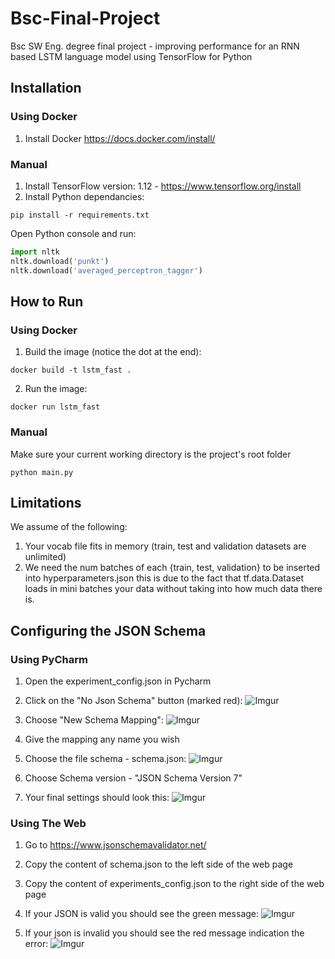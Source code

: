 # Bsc-Final-Project
Bsc SW Eng. degree final project - improving performance for an RNN based LSTM language model using TensorFlow for Python

## Installation
### Using Docker
1. Install Docker https://docs.docker.com/install/

### Manual
1. Install TensorFlow version: 1.12 - https://www.tensorflow.org/install
2. Install Python dependancies:
```shell
pip install -r requirements.txt
```

Open Python console and run:
```python
import nltk
nltk.download('punkt')
nltk.download('averaged_perceptron_tagger')
```

## How to Run
### Using Docker
1. Build the image (notice the dot at the end): 
```shell
docker build -t lstm_fast .
```
2. Run the image: 
```shell
docker run lstm_fast
```

### Manual
Make sure your current working directory is the project's root folder
```shell
python main.py
```

## Limitations
We assume of the following:
1. Your vocab file fits in memory (train, test and validation datasets are unlimited)
2. We need the num batches of each {train, test, validation} to be inserted into hyperparameters.json
this is due to the fact that tf.data.Dataset loads in mini batches your data without taking into how much data there is.


## Configuring the JSON Schema

### Using PyCharm

1. Open the experiment_config.json in Pycharm

2. Click on the "No Json Schema" button (marked red):
![Imgur](https://i.imgur.com/LGnibsl.png)

3. Choose "New Schema Mapping":
![Imgur](https://i.imgur.com/aTavzTS.png)

4. Give the mapping any name you wish

5. Choose the file schema - schema.json:
![Imgur](https://i.imgur.com/0QpjEno.png)

6. Choose Schema version - "JSON Schema Version 7"

7. Your final settings should look this:
![Imgur](https://i.imgur.com/4xygoCl.png)

### Using The Web
1. Go to https://www.jsonschemavalidator.net/
2. Copy the content of schema.json to the left side of the web page
3. Copy the content of experiments_config.json to the right side of the web page
4. If your JSON is valid you should see the green message:
![Imgur](https://i.imgur.com/EXc3bdM.png)

5. If your json is invalid you should see the red message indication the error:
![Imgur](https://i.imgur.com/lq4Jbi8.png)
